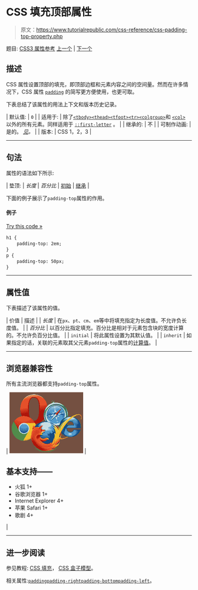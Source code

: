 # CSS 填充顶部属性

> 原文：<https://www.tutorialrepublic.com/css-reference/css-padding-top-property.php>

题目: [CSS3 属性参考](css3-properties.php) [上一个](css-padding-right-property.php) | [下一个](css-page-break-after-property.php)

## 描述

CSS 属性设置顶部的填充，即顶部边框和元素内容之间的空间量。然而在许多情况下，CSS 属性 [`padding`](css-padding-property.php) 的简写更方便使用，也更可取。

下表总结了该属性的用法上下文和版本历史记录。

| 默认值: | `0` |
| 适用于: | 除了[`<tbody>`](../html-reference/html-tbody-tag.php)[`<thead>`](../html-reference/html-thead-tag.php)[`<tfoot>`](../html-reference/html-tfoot-tag.php)[`<tr>`](../html-reference/html-tr-tag.php)[`<colgroup>`](../html-reference/html-colgroup-tag.php)和 [`<col>`](../html-reference/html-col-tag.php) 以外的所有元素。同样适用于 [`::first-letter`](../css-tutorial/css-pseudo-elements.php#first-letter) 。 |
| 继承的: | 不 |
| 可制作动画: | 是的。 [*见*](css-animatable-properties.php)*。* |
| 版本: | CSS 1，2，3 |

* * *

## 句法

属性的语法如下所示:

| 垫顶: | *长度* &#124; *百分比* &#124; [初始](../definitions.php#initial) &#124; [继承](../definitions.php#inherit) |

下面的例子展示了`padding-top`属性的作用。

#### 例子

[Try this code »](../codelab.php?topic=css&file=padding-top-property "Try this code using online Editor")

```
h1 {
    padding-top: 2em;
}
p {
    padding-top: 50px;
}
```

* * *

## 属性值

下表描述了该属性的值。

| 价值 | 描述 |
| *长度* | 在`px`、`pt`、`cm`、`em`等中将填充指定为长度值。不允许负长度值。 |
| *百分比* | 以百分比指定填充。百分比是相对于元素包含块的宽度计算的。不允许负百分比值。 |
| `initial` | 将此属性设置为其默认值。 |
| `inherit` | 如果指定的话，关联的元素取其父元素`padding-top`属性的[计算值](../definitions.php#computed-value)。 |

* * *

## 浏览器兼容性

所有主流浏览器都支持`padding-top`属性。

| ![Browsers Icon](img/e9331123c77668c1832e541c2fca1002.png) | 

## 基本支持——

*   火狐 1+
*   谷歌浏览器 1+
*   Internet Explorer 4+
*   苹果 Safari 1+
*   歌剧 4+

 |

* * *

## 进一步阅读

参见教程: [CSS 填充](../css-tutorial/css-padding.php)， [CSS 盒子模型](../css-tutorial/css-box-model.php)。

相关属性:[`padding`](css-padding-property.php)[`padding-right`](css-padding-right-property.php)[`padding-bottom`](css-padding-bottom-property.php)[`padding-left`](css-padding-left-property.php)。